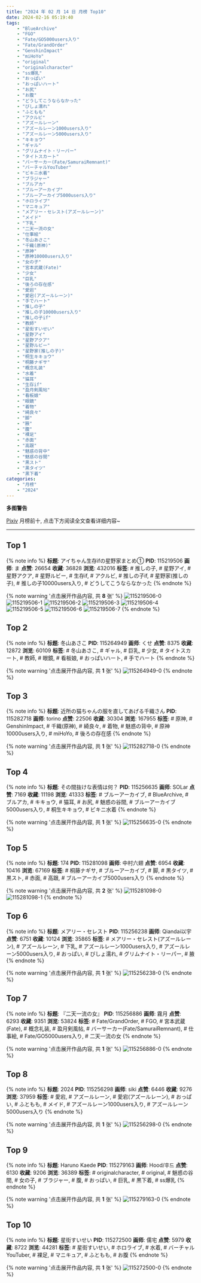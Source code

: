 ```yaml
---
title: "2024 年 02 月 14 日 月榜 Top10"
date: 2024-02-16 05:19:40
tags:
    - "BlueArchive"
    - "FGO"
    - "Fate/GO5000users入り"
    - "Fate/GrandOrder"
    - "GenshinImpact"
    - "miHoYo"
    - "original"
    - "originalcharacter"
    - "ss爆乳"
    - "おっぱい"
    - "おっぱいハート"
    - "お尻"
    - "お腹"
    - "どうしてこうならなかった"
    - "びしょ濡れ"
    - "ふともも"
    - "アクルビ"
    - "アズールレーン"
    - "アズールレーン1000users入り"
    - "アズールレーン5000users入り"
    - "キキョウ"
    - "ギャル"
    - "グリムナイト・リーパー"
    - "タイトスカート"
    - "バーサーカー(Fate/SamuraiRemnant)"
    - "バーチャルYouTuber"
    - "ビキニ水着"
    - "ブラジャー"
    - "ブルアカ"
    - "ブルーアーカイブ"
    - "ブルーアーカイブ5000users入り"
    - "ホロライブ"
    - "マニキュア"
    - "メアリー・セレスト(アズールレーン)"
    - "メイド"
    - "下乳"
    - "二天一流の女"
    - "仕事絵"
    - "冬山あさこ"
    - "千織(原神)"
    - "原神"
    - "原神10000users入り"
    - "女の子"
    - "宮本武蔵(Fate)"
    - "少女"
    - "巨乳"
    - "後ろの存在感"
    - "愛宕"
    - "愛宕(アズールレーン)"
    - "手でハート"
    - "推しの子"
    - "推しの子10000users入り"
    - "推しの子if"
    - "教師"
    - "星街すいせい"
    - "星野アイ"
    - "星野アクア"
    - "星野ルビー"
    - "星野家(推しの子)"
    - "桐生キキョウ"
    - "桐藤ナギサ"
    - "概念礼装"
    - "水着"
    - "猫耳"
    - "生存if"
    - "盈月剣風帖"
    - "看板娘"
    - "眼鏡"
    - "着物"
    - "綺良々"
    - "脚"
    - "腋"
    - "腹"
    - "裸足"
    - "赤面"
    - "高跟"
    - "魅惑の背中"
    - "魅惑の谷間"
    - "黒スト"
    - "黒タイツ"
    - "黒下着"
categories:
    - "月榜"
    - "2024"
---
```


<i class="fa fa-triangle-exclamation"></i>**多图警告**<i class="fa fa-triangle-exclamation"></i>

[Pixiv](https://www.pixiv.net/) 月榜前十, 点击下方阅读全文查看详细内容~

<!-- more -->

---

## Top 1

{% note info %}
**标题**: アイちゃん生存ifの星野家まとめ①
**PID**: 115219506 **画师**: ま
**点赞**: 26654 **收藏**: 36828 **浏览**: 432016
**标签**: # 推しの子, # 星野アイ, # 星野アクア, # 星野ルビー, # 生存if, # アクルビ, # 推しの子if, # 星野家(推しの子), # 推しの子10000users入り, # どうしてこうならなかった
{% endnote %}

{% note warning '点击展开作品内容, 共 **8** 张' %}
![115219506-0](https://i.pixiv.re/img-original/img/2024/01/16/17/42/28/115219506_p0.jpg)
![115219506-1](https://i.pixiv.re/img-original/img/2024/01/16/17/42/28/115219506_p1.jpg)
![115219506-2](https://i.pixiv.re/img-original/img/2024/01/16/17/42/28/115219506_p2.jpg)
![115219506-3](https://i.pixiv.re/img-original/img/2024/01/16/17/42/28/115219506_p3.jpg)
![115219506-4](https://i.pixiv.re/img-original/img/2024/01/16/17/42/28/115219506_p4.jpg)
![115219506-5](https://i.pixiv.re/img-original/img/2024/01/16/17/42/28/115219506_p5.jpg)
![115219506-6](https://i.pixiv.re/img-original/img/2024/01/16/17/42/28/115219506_p6.jpg)
![115219506-7](https://i.pixiv.re/img-original/img/2024/01/16/17/42/28/115219506_p7.jpg)
{% endnote %}

## Top 2

{% note info %}
**标题**: 冬山あさこ
**PID**: 115264949 **画师**: くせ
**点赞**: 8375 **收藏**: 12872 **浏览**: 60109
**标签**: # 冬山あさこ, # ギャル, # 巨乳, # 少女, # タイトスカート, # 教師, # 眼鏡, # 看板娘, # おっぱいハート, # 手でハート
{% endnote %}

{% note warning '点击展开作品内容, 共 **1** 张' %}
![115264949-0](https://i.pixiv.re/img-original/img/2024/01/18/09/59/30/115264949_p0.png)
{% endnote %}

## Top 3

{% note info %}
**标题**: 近所の猫ちゃんの服を直してあげる千織さん
**PID**: 115282718 **画师**: torino
**点赞**: 22506 **收藏**: 30304 **浏览**: 167955
**标签**: # 原神, # GenshinImpact, # 千織(原神), # 綺良々, # 着物, # 魅惑の背中, # 原神10000users入り, # miHoYo, # 後ろの存在感
{% endnote %}

{% note warning '点击展开作品内容, 共 **1** 张' %}
![115282718-0](https://i.pixiv.re/img-original/img/2024/01/19/00/00/41/115282718_p0.jpg)
{% endnote %}

## Top 4

{% note info %}
**标题**: その間抜けな表情は何？
**PID**: 115256635 **画师**: SOLar
**点赞**: 7169 **收藏**: 11198 **浏览**: 41333
**标签**: # ブルーアーカイブ, # BlueArchive, # ブルアカ, # キキョウ, # 猫耳, # お尻, # 魅惑の谷間, # ブルーアーカイブ5000users入り, # 桐生キキョウ, # ビキニ水着
{% endnote %}

{% note warning '点击展开作品内容, 共 **1** 张' %}
![115256635-0](https://i.pixiv.re/img-original/img/2024/01/18/00/04/15/115256635_p0.png)
{% endnote %}

## Top 5

{% note info %}
**标题**: 174
**PID**: 115281098 **画师**: 中村六翅
**点赞**: 6954 **收藏**: 10416 **浏览**: 67169
**标签**: # 桐藤ナギサ, # ブルーアーカイブ, # 脚, # 黒タイツ, # 黒スト, # 赤面, # 高跟, # ブルーアーカイブ5000users入り
{% endnote %}

{% note warning '点击展开作品内容, 共 **2** 张' %}
![115281098-0](https://i.pixiv.re/img-original/img/2024/01/19/18/31/02/115281098_p0.jpg)
![115281098-1](https://i.pixiv.re/img-original/img/2024/01/19/18/31/02/115281098_p1.jpg)
{% endnote %}

## Top 6

{% note info %}
**标题**: メアリー・セレスト
**PID**: 115256238 **画师**: Qiandai以宇
**点赞**: 6751 **收藏**: 10124 **浏览**: 35865
**标签**: # メアリー・セレスト(アズールレーン), # アズールレーン, # 下乳, # アズールレーン1000users入り, # アズールレーン5000users入り, # おっぱい, # びしょ濡れ, # グリムナイト・リーパー, # 腋
{% endnote %}

{% note warning '点击展开作品内容, 共 **1** 张' %}
![115256238-0](https://i.pixiv.re/img-original/img/2024/01/18/00/00/13/115256238_p0.png)
{% endnote %}

## Top 7

{% note info %}
**标题**: 『二天一流の女』
**PID**: 115256886 **画师**: 霧月
**点赞**: 6293 **收藏**: 9351 **浏览**: 53824
**标签**: # Fate/GrandOrder, # FGO, # 宮本武蔵(Fate), # 概念礼装, # 盈月剣風帖, # バーサーカー(Fate/SamuraiRemnant), # 仕事絵, # Fate/GO5000users入り, # 二天一流の女
{% endnote %}

{% note warning '点击展开作品内容, 共 **1** 张' %}
![115256886-0](https://i.pixiv.re/img-original/img/2024/01/18/00/11/16/115256886_p0.png)
{% endnote %}

## Top 8

{% note info %}
**标题**: 2024
**PID**: 115256298 **画师**: siki
**点赞**: 6446 **收藏**: 9276 **浏览**: 37959
**标签**: # 愛宕, # アズールレーン, # 愛宕(アズールレーン), # おっぱい, # ふともも, # メイド, # アズールレーン1000users入り, # アズールレーン5000users入り
{% endnote %}

{% note warning '点击展开作品内容, 共 **1** 张' %}
![115256298-0](https://i.pixiv.re/img-original/img/2024/01/18/00/00/30/115256298_p0.jpg)
{% endnote %}

## Top 9

{% note info %}
**标题**: Haruno Kaede
**PID**: 115279163 **画师**: Hood/후드
**点赞**: 6130 **收藏**: 9206 **浏览**: 36389
**标签**: # originalcharacter, # original, # 魅惑の谷間, # 女の子, # ブラジャー, # 腹, # おっぱい, # 巨乳, # 黒下着, # ss爆乳
{% endnote %}

{% note warning '点击展开作品内容, 共 **1** 张' %}
![115279163-0](https://i.pixiv.re/img-original/img/2024/01/18/22/08/50/115279163_p0.png)
{% endnote %}

## Top 10

{% note info %}
**标题**: 星街すいせい
**PID**: 115272500 **画师**: 儒宅
**点赞**: 5979 **收藏**: 8722 **浏览**: 44281
**标签**: # 星街すいせい, # ホロライブ, # 水着, # バーチャルYouTuber, # 裸足, # マニキュア, # ふともも, # お腹
{% endnote %}

{% note warning '点击展开作品内容, 共 **1** 张' %}
![115272500-0](https://i.pixiv.re/img-original/img/2024/01/18/18/00/13/115272500_p0.jpg)
{% endnote %}

